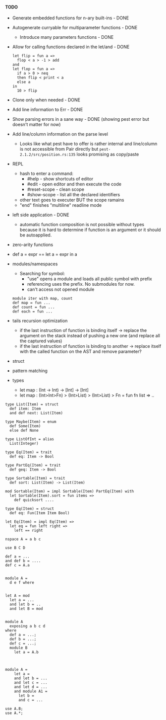 #### TODO ####

* Generate embedded functions for n-ary built-ins - DONE
* Autogenerate curryable for multiparameter functions - DONE
  * Introduce many parameters functions - DONE
* Allow for calling functions declared in the let/and - DONE
  ```
  let flip = fun a => 
    flop < a > -1 > add 
  and
  let flop = fun a => 
    if a > 0 > neq 
    then flip < print < a 
    else a
  in 
    10 > flip 
  ```
* Clone only when needed - DONE
* Add line information to Err - DONE

* Show parsing errors in a sane way - DONE (showing pest error but doesn't matter for now)
* Add line/column information on the parse level 
  * Looks like what pest have to offer is rather internal and line/column
    is not accessible from Pair directly but `pest-2.1.2/src/position.rs:135` looks promising as copy/paste
* REPL
  * hash to enter a command:
    * \#help - show shortcuts of editor
    * \#edit - open editor and then execute the code
    * \#reset-scope - clean scope
    * \#show-scope - list all the declared identifiers
  * other text goes to executer BUT the scope ramains
  * "end" finishes "multiline" readline mode
* left side application - DONE
  * automatic function composition is not possible without types because it is
    hard to determine if function is an argument or it should be autoapplied.
* zero-arity functions 
* def a = expr    == let a = expr in a
* modules/namespaces
  * Searching for symbol:
    * "use" opens a module and loads all public symbol with prefix
    * referencing uses the prefix. No submodules for now.
    * can't access not opened module
  ```
  module iter with map, count 
  def map = fun ...
  def count = fun ...
  def each = fun ...
  ``` 
* tails recursion optimization
  * if the last instruction of function is binding itself -> replace the argument on the stack instead of pushing a new one (and replace all the captured values)
  * if the last instruction of function is binding to another -> replace itself with the called function on the AST and remove parameter?
* struct 
* pattern matching
* types
  * let map : (Int -> Int) -> \[Int\] -> \[Int\]
  * let map : (Int>Int>Fn) > (Int>List) > (Int>List) > Fn = fun fn list => ..
  
  
```
type List(Item) = struct 
  def item: Item
  and def next: List(Item)

type Maybe(Item) = enum
  def Some(Item)
  else def None

type ListOfInt = alias 
  List(Integer)
  
type Eq(Item) = trait
  def eq: Item -> Bool

type PartEq(Item) = trait
  def geq: Item -> Bool

type Sortable(Item) = trait
  def sort: List(Item) -> List(Item)

mod Sortable(Item) = impl Sortable(Item) PartEq(Item) with
  let Sortable(Item).sort = fun items =>
    def quicksort ....

type Eq(Item) = struct
  def eq: Fun(Item Item Bool)

let Eq(Item) = impl Eq(Item) =>
  let eq = fun left right =>
    left == right

nspace A = a b c

use B C D

def a = ...
and def b = ....
def c = A.a 


module A = 
  d e f where


let A = mod
  let a = ...
  and let b = ..
  and let B = mod


module A
  exposing a b c d
where
  def a = ...;
  def b = ...;
  def c = ...;
  module B
    let a = A.b 



module A =
    let a = 
    and let b = ...
    and let c = ...
    and let d = ...
    and module A1 = 
      let b =
      and c = ...

use A.B;
use A.*;
```